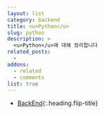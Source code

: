 ```yaml
---
layout: list
category: backend
title: <u>Python</u>
slug: python
description: >
  <u>Python</u>에 대해 정리합니다
related_posts:
  -
addons:
  - related
  - comments
list: true
---
```


* [BackEnd]{:.heading.flip-title}

[BackEnd]: /backend/
